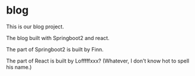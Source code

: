 # blog
This is our blog project.



The blog built with Springboot2 and react.



The part of Springboot2 is built by Finn.

The part of React is built by Lofffffxxx?  (Whatever, I don't know hot to spell his name.)
